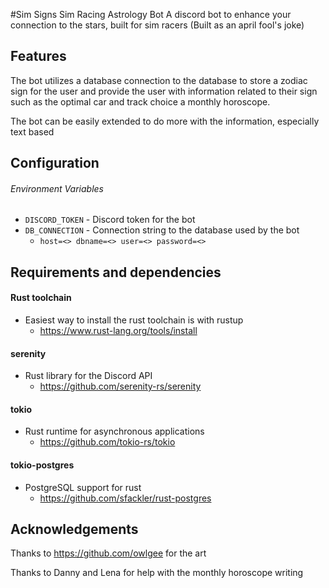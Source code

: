 #Sim Signs Sim Racing Astrology Bot
A discord bot to enhance your connection to the stars, built for sim racers
(Built as an april fool's joke)

## Features
The bot utilizes a database connection to the database to store a zodiac sign for the user and provide the user with information related to their sign such as the optimal car and track choice a monthly horoscope.

The bot can be easily extended to do more with the information, especially text based


## Configuration
###### Environment Variables
- `DISCORD_TOKEN` - Discord token for the bot
- `DB_CONNECTION` - Connection string to the database used by the bot
  - `host=<> dbname=<> user=<> password=<>`

## Requirements and dependencies
#### Rust toolchain
 - Easiest way to install the rust toolchain is with rustup
   - https://www.rust-lang.org/tools/install

#### serenity
 - Rust library for the Discord API
   - https://github.com/serenity-rs/serenity
 
#### tokio
 - Rust runtime for asynchronous applications
   - https://github.com/tokio-rs/tokio
 
#### tokio-postgres
 - PostgreSQL support for rust
   - https://github.com/sfackler/rust-postgres
   
    
## Acknowledgements
Thanks to https://github.com/owlgee for the art

Thanks to Danny and Lena for help with the monthly horoscope writing
